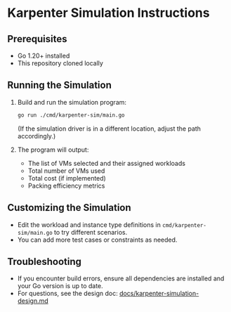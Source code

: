 # Karpenter Simulation Instructions

## Prerequisites

- Go 1.20+ installed
- This repository cloned locally

## Running the Simulation

1. Build and run the simulation program:

   ```bash
   go run ./cmd/karpenter-sim/main.go
   ```

   (If the simulation driver is in a different location, adjust the path accordingly.)

2. The program will output:
   - The list of VMs selected and their assigned workloads
   - Total number of VMs used
   - Total cost (if implemented)
   - Packing efficiency metrics

## Customizing the Simulation

- Edit the workload and instance type definitions in `cmd/karpenter-sim/main.go` to try different scenarios.
- You can add more test cases or constraints as needed.

## Troubleshooting

- If you encounter build errors, ensure all dependencies are installed and your Go version is up to date.
- For questions, see the design doc: [docs/karpenter-simulation-design.md](karpenter-simulation-design.md)
